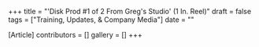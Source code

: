 +++
title = "'Disk Prod #1 of 2 From Greg's Studio' (1 In. Reel)"
draft = false
tags = ["Training, Updates, & Company Media"]
date = ""

[Article]
contributors = []
gallery = []
+++